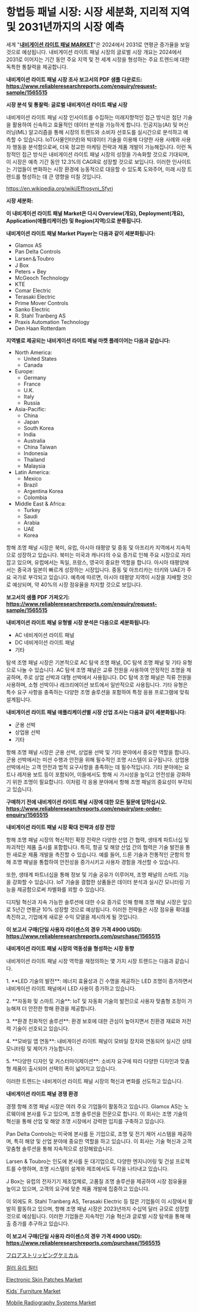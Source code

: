 <p><h1>항법등 패널 시장: 시장 세분화, 지리적 지역 및 2031년까지의 시장 예측</h1></p><p>세계 "<strong><a href="https://www.reliableresearchreports.com/navigation-light-panels-r1565515">내비게이션 라이트 패널 MARKET</a></strong>"은 2024에서 2031로 연평균 증가율을 보일 것으로 예상됩니다. 내비게이션 라이트 패널 시장의 글로벌 시장 개요는 2024에서 2031로 이어지는 기간 동안 주요 지역 및 전 세계 시장을 형성하는 주요 트렌드에 대한 독특한 통찰력을 제공합니다.</p>
<p><strong>내비게이션 라이트 패널 시장 조사 보고서의 PDF 샘플 다운로드: <a href="https://www.reliableresearchreports.com/enquiry/request-sample/1565515">https://www.reliableresearchreports.com/enquiry/request-sample/1565515</a></strong></p>
<p><strong>시장 분석 및 통찰력: 글로벌 내비게이션 라이트 패널 시장</strong></p>
<p><p>내비게이션 라이트 패널 시장 인사이트를 수집하는 미래지향적인 접근 방식은 첨단 기술을 활용하여 신속하고 효율적인 데이터 분석을 가능하게 합니다. 인공지능(AI) 및 머신러닝(ML) 알고리즘을 통해 시장의 트렌드와 소비자 선호도를 실시간으로 분석하고 예측할 수 있습니다. IoT(사물인터넷)와 빅데이터 기술을 이용해 다양한 사용 사례와 사용자 행동을 분석함으로써, 더욱 정교한 마케팅 전략과 제품 개발이 가능해집니다. 이런 독창적인 접근 방식은 내비게이션 라이트 패널 시장의 성장을 가속화할 것으로 기대되며, 이 시장은 예측 기간 동안 12.3%의 CAGR로 성장할 것으로 보입니다. 이러한 인사이트는 기업들이 변화하는 시장 환경에 능동적으로 대응할 수 있도록 도와주어, 미래 시장 트렌드를 형성하는 데 큰 영향을 미칠 것입니다.</p></p>
<p><a href="%7CAUTHORITHY_DOMAIN_URL%7C">https://en.wikipedia.org/wiki/Effrosyni_Sfyri</a></p>
<p><strong>시장 세분화:</strong></p>
<p><strong>이 내비게이션 라이트 패널 Market은 다시 Overview(개요), Deployment(개요), Application(애플리케이션) 및 Region(지역)으로 분류됩니다.</strong></p>
<p><strong>내비게이션 라이트 패널 Market Player는 다음과 같이 세분화됩니다:</strong></p>
<p><ul><li>Glamox AS</li><li>Pan Delta Controls</li><li>Larsen＆Toubro</li><li>J Box</li><li>Peters + Bey</li><li>McGeoch Technology</li><li>KTE</li><li>Comar Electric</li><li>Terasaki Electric</li><li>Prime Mover Controls</li><li>Sanko Electric</li><li>R. Stahl Tranberg AS</li><li>Praxis Automation Technology</li><li>Den Haan Rotterdam</li></ul></p>
<p><strong>지역별로 제공되는 내비게이션 라이트 패널 마켓 플레이어는 다음과 같습니다:</strong></p>
<p><ul>
    <li>
        North America:
        <ul>
            <li>United States</li>
            <li>Canada</li>
        </ul>
    </li>
    <li>
        Europe:
        <ul>
            <li>Germany</li>
            <li>France</li>
            <li>U.K.</li>
            <li>Italy</li>
            <li>Russia</li>
        </ul>
    </li>
    <li>
        Asia-Pacific:
        <ul>
            <li>China</li>
            <li>Japan</li>
            <li>South Korea</li>
            <li>India</li>
            <li>Australia</li>
            <li>China Taiwan</li>
            <li>Indonesia</li>
            <li>Thailand</li>
            <li>Malaysia</li>
        </ul>
    </li>
    <li>
        Latin America:
        <ul>
            <li>Mexico</li>
            <li>Brazil</li>
            <li>Argentina Korea</li>
            <li>Colombia</li>
        </ul>
    </li>
    <li>
        Middle East & Africa:
        <ul>
            <li>Turkey</li>
            <li>Saudi</li>
            <li>Arabia</li>
            <li>UAE</li>
            <li>Korea</li>
        </ul>
    </li>
    </ul></p>
<p><p>항해 조명 패널 시장은 북미, 유럽, 아시아 태평양 및 중동 및 아프리카 지역에서 지속적으로 성장하고 있습니다. 북미는 미국과 캐나다의 수요 증가로 인해 주요 시장으로 자리잡고 있으며, 유럽에서는 독일, 프랑스, 영국이 중요한 역할을 합니다. 아시아 태평양에서는 중국과 일본이 빠르게 성장하는 시장입니다. 중동 및 아프리카는 터키와 UAE가 주요 국가로 부각되고 있습니다. 예측에 따르면, 아시아 태평양 지역이 시장을 지배할 것으로 예상되며, 약 40%의 시장 점유율을 차지할 것으로 보입니다.</p></p>
<p><strong>보고서의 샘플 PDF 가져오기: <a href="https://www.reliableresearchreports.com/enquiry/request-sample/1565515">https://www.reliableresearchreports.com/enquiry/request-sample/1565515</a></strong></p>
<p><strong>내비게이션 라이트 패널 유형별 시장 분석은 다음으로 세분화됩니다:</strong></p>
<p><ul><li>AC 네비게이션 라이트 패널</li><li>DC 네비게이션 라이트 패널</li><li>기타</li></ul></p>
<p><p>탐색 조명 패널 시장은 기본적으로 AC 탐색 조명 패널, DC 탐색 조명 패널 및 기타 유형으로 나눌 수 있습니다. AC 탐색 조명 패널은 교류 전원을 사용하여 안정적인 조명을 제공하며, 주로 상업 선박과 대형 선박에서 사용됩니다. DC 탐색 조명 패널은 직류 전원을 사용하며, 소형 선박이나 레크리에이션 보트에서 일반적으로 사용됩니다. 기타 유형은 특수 요구 사항을 충족하는 다양한 조명 솔루션을 포함하여 특정 응용 프로그램에 맞춰 설계됩니다.</p></p>
<p><strong>내비게이션 라이트 패널 애플리케이션별 시장 산업 조사는 다음과 같이 세분화됩니다:</strong></p>
<p><ul><li>군용 선박</li><li>상업용 선박</li><li>기타</li></ul></p>
<p><p>항해 조명 패널 시장은 군용 선박, 상업용 선박 및 기타 분야에서 중요한 역할을 합니다. 군용 선박에서는 미션 수행과 안전을 위해 필수적인 조명 시스템이 요구됩니다. 상업용 선박에서는 고객 안전과 법적 요구사항을 충족하는 데 필수적입니다. 기타 분야에는 요트나 레저용 보트 등이 포함되어, 이들에서도 항해 시 가시성을 높이고 안전성을 강화하기 위한 조명이 필요합니다. 이처럼 각 응용 분야에서 항해 조명 패널의 중요성이 부각되고 있습니다.</p></p>
<p><strong>구매하기 전에 내비게이션 라이트 패널 시장에 대한 모든 질문에 답하십시오. <a href="https://www.reliableresearchreports.com/enquiry/pre-order-enquiry/1565515">https://www.reliableresearchreports.com/enquiry/pre-order-enquiry/1565515</a></strong></p>
<p><strong>내비게이션 라이트 패널 시장 확대 전략과 성장 전망</strong></p>
<p><p>항해 조명 패널 시장의 혁신적인 확장 전략은 다양한 산업 간 협력, 생태계 파트너십 및 파괴적인 제품 출시를 포함합니다. 특히, 항공 및 해양 산업 간의 협력은 기술 발전을 통한 새로운 제품 개발을 촉진할 수 있습니다. 예를 들어, 드론 기술과 전통적인 군함의 항해 조명 패널을 통합하여 안전성을 증가시키고 사용자 경험을 개선할 수 있습니다.</p><p>또한, 생태계 파트너십을 통해 정보 및 기술 공유가 이루어져, 조명 패널의 스마트 기능을 강화할 수 있습니다. IoT 기술을 결합한 상품들은 데이터 분석과 실시간 모니터링 기능을 제공함으로써 차별화를 꾀할 수 있습니다.</p><p>디지털 혁신과 지속 가능한 솔루션에 대한 수요 증가로 인해 항해 조명 패널 시장은 앞으로 5년간 연평균 10% 성장할 것으로 예상됩니다. 이러한 전략들은 시장 점유율 확대를 촉진하고, 기업에게 새로운 수익 모델을 제시하게 될 것입니다.</p></p>
<p><strong>이 보고서 구매(단일 사용자 라이센스의 경우 가격 4900 USD): <a href="https://www.reliableresearchreports.com/purchase/1565515">https://www.reliableresearchreports.com/purchase/1565515</a></strong></p>
<p><strong>내비게이션 라이트 패널 시장의 역동성을 형성하는 시장 동향</strong></p>
<p><p>내비게이션 라이트 패널 시장 역학을 재정의하는 몇 가지 시장 트렌드는 다음과 같습니다.</p><p>1. **LED 기술의 발전**: 에너지 효율성과 긴 수명을 제공하는 LED 조명이 증가하면서 내비게이션 라이트 패널에서 LED 사용이 증가하고 있습니다.</p><p>2. **자동화 및 스마트 기술**: IoT 및 자동화 기술의 발전으로 사용자 맞춤형 조정이 가능해져 더 안전한 항해 환경을 제공합니다.</p><p>3. **환경 친화적인 솔루션**: 환경 보호에 대한 관심이 높아지면서 친환경 재료와 저전력 기술이 선호되고 있습니다.</p><p>4. **모바일 앱 연동**: 내비게이션 라이트 패널이 모바일 장치와 연동되어 실시간 상태 모니터링 및 제어가 가능합니다.</p><p>5. **다양한 디자인 및 커스터마이제이션**: 소비자 요구에 따라 다양한 디자인과 맞춤형 제품이 출시되어 선택의 폭이 넓어지고 있습니다.  </p><p>이러한 트렌드는 내비게이션 라이트 패널 시장의 혁신과 변화를 선도하고 있습니다.</p></p>
<p><strong>내비게이션 라이트 패널 경쟁 환경</strong></p>
<p><p>경쟁 항해 조명 패널 시장은 여러 주요 기업들이 활동하고 있습니다. Glamox AS는 노르웨이에 본사를 두고 있으며, 조명 솔루션을 전문으로 합니다. 이 회사는 조명 기술의 혁신을 통해 산업 및 해양 조명 시장에서 강력한 입지를 구축하고 있습니다. </p><p>Pan Delta Controls는 미국에 본사를 둔 기업으로, 조명 및 전기 제어 시스템을 제공하며, 특히 해양 및 산업 분야에 중요한 역할을 하고 있습니다. 이 회사는 기술 혁신과 고객 맞춤형 솔루션을 통해 지속적으로 성장해왔습니다.</p><p>Larsen & Toubro는 인도에 본사를 둔 대기업으로, 다양한 엔지니어링 및 건설 프로젝트를 수행하며, 조명 시스템의 설계와 제조에서도 두각을 나타내고 있습니다.</p><p>J Box는 유럽의 전자기기 제조업체로, 고품질 조명 솔루션을 제공하여 시장 점유율을 높이고 있으며, 고객의 요구에 맞춘 제품 개발에 집중하고 있습니다.</p><p>이 외에도 R. Stahl Tranberg AS, Terasaki Electric 등 많은 기업들이 이 시장에서 활발히 활동하고 있으며, 항해 조명 패널 시장은 2023년까지 수십억 달러 규모로 성장할 것으로 예상됩니다. 이러한 기업들은 지속적인 기술 혁신과 글로벌 시장 탐색을 통해 매출 증가를 추구하고 있습니다.</p></p>
<p><strong>이 보고서 구매(단일 사용자 라이센스의 경우 가격 4900 USD): <a href="https://www.reliableresearchreports.com/purchase/1565515">https://www.reliableresearchreports.com/purchase/1565515</a></strong></p>
<p><p><a href="https://medium.com/@sashabeier2023/floor-stripping-chemicals-market-%E3%81%AF-%E3%82%B3%E3%82%B9%E3%83%88%E7%AE%A1%E7%90%86%E3%81%A8%E5%8A%B9%E7%8E%87%E5%90%91%E4%B8%8A%E3%82%92%E5%84%AA%E5%85%88%E3%81%97%E3%81%BE%E3%81%99-%E3%81%95%E3%82%89%E3%81%AB-%E5%A0%B1%E5%91%8A%E6%9B%B8%E3%81%AF%E5%B8%82%E5%A0%B4%E3%81%AE%E9%9C%80%E8%A6%81%E9%9D%A2%E3%81%A8%E4%BE%9B%E7%B5%A6%E9%9D%A2%E3%81%AE%E4%B8%A1%E6%96%B9%E3%82%92%E3%82%AB%E3%83%90%E3%83%BC%E3%81%97%E3%81%A6%E3%81%84%E3%81%BE%E3%81%99-floor-8eadbc840b0a">フロアストリッピングケミカル</a></p><p><a href="https://medium.com/@avaoneill70/%EC%84%B8%EA%B3%84-colour-glass-filters-market-%EC%9D%80-2024%EC%97%90%EC%84%9C-2031%EB%A1%9C-%EC%97%B0%ED%8F%89%EA%B7%A0-%EC%A6%9D%EA%B0%80%EC%9C%A8%EC%9D%84-%EB%B3%B4%EC%9D%BC-%EA%B2%83%EC%9C%BC%EB%A1%9C-%EC%98%88%EC%83%81%EB%90%A9%EB%8B%88%EB%8B%A4-5fb81f7eb618">컬러 유리 필터</a></p><p><a href="https://www.linkedin.com/pulse/market-forecasting-change-global-electronic-skin-patches-dynamics-o5k4e?trackingId=bZKamRHFRruDdVaOHIEoGw%3D%3D">Electronic Skin Patches Market</a></p><p><a href="https://issuu.com/reportprime-2/docs/kids-furniture-market-size-2030.ppt_17a2923e169e9a">Kids` Furniture Market</a></p><p><a href="https://www.linkedin.com/pulse/mobile-radiography-systems-market-size-growing-cagr-77-49mwe?trackingId=fu1euEwzSXS%2BWkOkaGMoyw%3D%3D">Mobile Radiography Systems Market</a></p></p>